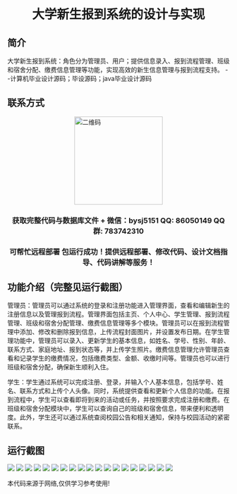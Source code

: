 <p><h1 align="center">大学新生报到系统的设计与实现</h1></p>

## 简介
大学新生报到系统：角色分为管理员、用户；提供信息录入、报到流程管理、班级和宿舍分配、缴费信息管理等功能，实现高效的新生信息管理与报到流程支持。    --计算机毕业设计源码；毕设源码；java毕业设计源码


## 联系方式
<img src="https://bs-1329754181.cos.ap-shanghai.myqcloud.com/wx.jpg" alt="二维码" style="display: block; margin: 0 auto;" width="200px">
<p><h3 align="center">获取完整代码与数据库文件 + 微信：bysj5151 QQ: 86050149 QQ群: 783742310</h3></p>
<p><h3 align="center">可帮忙远程部署 包运行成功！提供远程部署、修改代码、设计文档指导、代码讲解等服务！</h3></p>

## 功能介绍（完整见运行截图）
管理员：管理员可以通过系统的登录和注册功能进入管理界面，查看和编辑新生的注册信息以及管理报到流程。管理界面包括主页、个人中心、学生管理、报到流程管理、班级和宿舍分配管理、缴费信息管理等多个模块。管理员可以在报到流程管理中添加、修改和删除报到信息，上传流程封面图片，并设置发布日期。在学生管理功能中，管理员可以录入、更新学生的基本信息，如姓名、学号、性别、年龄、联系方式、家庭地址、报到状态等，并上传学生照片。缴费信息管理允许管理员查看和记录学生的缴费情况，包括缴费类型、金额、收缴时间等。管理员也可以进行班级和宿舍分配，确保新生顺利入住。

学生：学生通过系统可以完成注册、登录，并输入个人基本信息，包括学号、姓名、联系方式和上传个人头像。同时，系统提供查看和更新个人信息的功能。在报到流程中，学生可以查看即将到来的活动或任务，并按照要求完成注册和缴费。在班级和宿舍分配模块中，学生可以查询自己的班级和宿舍信息，带来便利和透明度。此外，学生还可以通过系统查阅校园公告和相关通知，保持与校园活动的紧密联系。


## 运行截图
![](https://bs-1329754181.cos.ap-shanghai.myqcloud.com/spring/UniversityFreshmanRegistrationSystemDesignAndImplementation/img/001.jpg)
![](https://bs-1329754181.cos.ap-shanghai.myqcloud.com/spring/UniversityFreshmanRegistrationSystemDesignAndImplementation/img/002.jpg)
![](https://bs-1329754181.cos.ap-shanghai.myqcloud.com/spring/UniversityFreshmanRegistrationSystemDesignAndImplementation/img/003.jpg)
![](https://bs-1329754181.cos.ap-shanghai.myqcloud.com/spring/UniversityFreshmanRegistrationSystemDesignAndImplementation/img/004.jpg)
![](https://bs-1329754181.cos.ap-shanghai.myqcloud.com/spring/UniversityFreshmanRegistrationSystemDesignAndImplementation/img/005.jpg)
![](https://bs-1329754181.cos.ap-shanghai.myqcloud.com/spring/UniversityFreshmanRegistrationSystemDesignAndImplementation/img/006.jpg)
![](https://bs-1329754181.cos.ap-shanghai.myqcloud.com/spring/UniversityFreshmanRegistrationSystemDesignAndImplementation/img/007.jpg)
![](https://bs-1329754181.cos.ap-shanghai.myqcloud.com/spring/UniversityFreshmanRegistrationSystemDesignAndImplementation/img/008.jpg)
![](https://bs-1329754181.cos.ap-shanghai.myqcloud.com/spring/UniversityFreshmanRegistrationSystemDesignAndImplementation/img/009.jpg)
![](https://bs-1329754181.cos.ap-shanghai.myqcloud.com/spring/UniversityFreshmanRegistrationSystemDesignAndImplementation/img/010.jpg)
![](https://bs-1329754181.cos.ap-shanghai.myqcloud.com/spring/UniversityFreshmanRegistrationSystemDesignAndImplementation/img/011.jpg)
![](https://bs-1329754181.cos.ap-shanghai.myqcloud.com/spring/UniversityFreshmanRegistrationSystemDesignAndImplementation/img/012.jpg)
![](https://bs-1329754181.cos.ap-shanghai.myqcloud.com/spring/UniversityFreshmanRegistrationSystemDesignAndImplementation/img/013.jpg)
![](https://bs-1329754181.cos.ap-shanghai.myqcloud.com/spring/UniversityFreshmanRegistrationSystemDesignAndImplementation/img/014.jpg)
![](https://bs-1329754181.cos.ap-shanghai.myqcloud.com/spring/UniversityFreshmanRegistrationSystemDesignAndImplementation/img/015.jpg)
![](https://bs-1329754181.cos.ap-shanghai.myqcloud.com/spring/UniversityFreshmanRegistrationSystemDesignAndImplementation/img/016.jpg)
![](https://bs-1329754181.cos.ap-shanghai.myqcloud.com/spring/UniversityFreshmanRegistrationSystemDesignAndImplementation/img/017.jpg)
![](https://bs-1329754181.cos.ap-shanghai.myqcloud.com/spring/UniversityFreshmanRegistrationSystemDesignAndImplementation/img/018.jpg)
![](https://bs-1329754181.cos.ap-shanghai.myqcloud.com/spring/UniversityFreshmanRegistrationSystemDesignAndImplementation/img/019.jpg)

<p>本代码来源于网络,仅供学习参考使用!</p>
